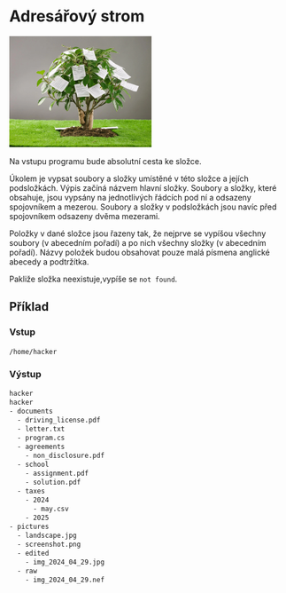 # Adresářový strom

<img src="cover.webp" height="200" alt="ilustrace"/>

Na vstupu programu bude absolutní cesta ke složce.

Úkolem je vypsat soubory a složky umístěné v této složce a jejích podsložkách. Výpis začíná názvem hlavní složky.
Soubory a složky, které obsahuje, jsou vypsány na jednotlivých řádcích pod ní a odsazeny spojovníkem a mezerou. Soubory
a složky v podsložkách jsou navíc před spojovníkem odsazeny dvěma mezerami.

Položky v dané složce jsou řazeny tak, že nejprve se vypíšou všechny soubory (v abecedním pořadí) a po nich všechny
složky (v abecedním pořadí). Názvy položek budou obsahovat pouze malá písmena anglické abecedy a podtržítka.

Pakliže složka neexistuje,vypíše se `not found`.

<div style="page-break-after: always;"></div>

## Příklad

### Vstup

```
/home/hacker
```

### Výstup

```
hacker
hacker
- documents
  - driving_license.pdf
  - letter.txt
  - program.cs
  - agreements
    - non_disclosure.pdf
  - school
    - assignment.pdf
    - solution.pdf
  - taxes
    - 2024
      - may.csv
    - 2025
- pictures
  - landscape.jpg
  - screenshot.png
  - edited
    - img_2024_04_29.jpg
  - raw
    - img_2024_04_29.nef
```
